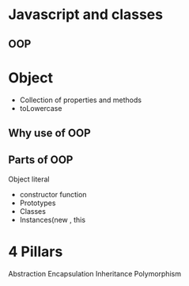 # Javascript and classes

## OOP

# Object
- Collection of properties and methods
- toLowercase

## Why use of OOP

## Parts of OOP

Object literal

- constructor function
- Prototypes
- Classes
- Instances(new , this

# 4 Pillars

Abstraction 
Encapsulation
Inheritance
Polymorphism